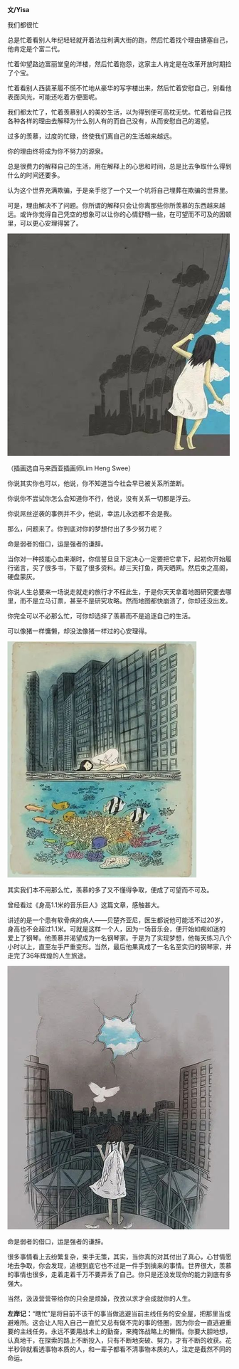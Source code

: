 **文/Yisa**



我们都很忙



总是忙着看别人年纪轻轻就开着法拉利满大街的跑，然后忙着找个理由搪塞自己，他肯定是个富二代。



忙着仰望路边富丽堂皇的洋楼，然后忙着抱怨，这家主人肯定是在改革开放时期捡了个宝。



忙着看别人西装革履不慌不忙地从豪华的写字楼出来，然后忙着安慰自己，别看他表面风光，可能还吃着方便面呢。

 

我们都太忙了，忙着羡慕别人的美妙生活，以为得到便可高枕无忧。忙着给自己找各种各样的理由去解释为什么别人有的而自己没有，从而安慰自己的渴望。



过多的羡慕，过度的忙碌，终使我们离自己的生活越来越远。



你的理由终将成为你不努力的源泉。



总是很费力的解释自己的生活，用在解释上的心思和时间，总是比去争取什么得到什么的时间还要多。



认为这个世界充满欺骗，于是亲手挖了一个又一个坑将自己埋葬在欺骗的世界里。

 

可是，理由解决不了问题。你所谓的解释只会让你离那些你所羡慕的东西越来越远。或许你觉得自己凭空的想象可以让你的心情舒畅一些，在可望而不可及的困顿里，可以更心安理得罢了。



![图片](./assets/%E5%BF%99%E7%9D%80%E7%BE%A1%E6%85%95%EF%BC%8C%E5%8D%B4%E5%BF%98%E4%BA%86%E8%87%AA%E5%B7%B1%E7%9A%84%E7%94%9F%E6%B4%BB/640.jpeg)

（插画选自马来西亚插画师Lim Heng Swee）



你说其实你也可以，他说，你不知道当今社会早已被关系所垄断。



你说你不尝试你怎么会知道你不行，他说，没有关系一切都是浮云。



你说屌丝逆袭的事例并不少，他说，幸运儿永远都不会是我。

 

那么，问题来了。你到底对你的梦想付出了多少努力呢？



命是弱者的借口，运是强者的谦辞。



当你对一种技能心血来潮时，你信誓旦旦下定决心一定要把它拿下，起初你开始履行诺言，买了很多书，下载了很多资料。却三天打鱼，两天晒网。然后束之高阁，硬盘蒙灰。



你说人生总要来一场说走就走的旅行才不枉此生，于是你天天拿着地图研究要去哪里，而不是立马订票，甚至不是研究攻略。然而地图都快崩溃了，你却还没出发。

 

你完全可以不必那么忙，可你却选择了羡慕而不是追逐自己的生活。

 

可以像猪一样慵懒，却没法像猪一样过的心安理得。

 ![图片](./assets/%E5%BF%99%E7%9D%80%E7%BE%A1%E6%85%95%EF%BC%8C%E5%8D%B4%E5%BF%98%E4%BA%86%E8%87%AA%E5%B7%B1%E7%9A%84%E7%94%9F%E6%B4%BB/640-1691218227792-1.jpeg)



其实我们本不用那么忙，羡慕的多了又不懂得争取，便成了可望而不可及。

 

曾经看过《身高1.1米的音乐巨人》这篇文章，感触甚大。



讲述的是一个患有软骨病的病人——贝楚齐亚尼，医生都说他可能活不过20岁，身高也不会超过1.1米。可就是这样一个人，因为一场音乐会，便开始如痴如迷的爱上了钢琴。他羡慕并渴望成为一名钢琴家。于是为了实现梦想，他每天练习八个小时以上，直至左手严重变形。当然，最后他果真成了一名名至实归的钢琴家，并走完了36年辉煌的人生旅途。

 ![图片](./assets/%E5%BF%99%E7%9D%80%E7%BE%A1%E6%85%95%EF%BC%8C%E5%8D%B4%E5%BF%98%E4%BA%86%E8%87%AA%E5%B7%B1%E7%9A%84%E7%94%9F%E6%B4%BB/640-1691218227792-2.jpeg)



命是弱者的借口，运是强者的谦辞。



很多事情看上去纷繁复杂，束手无策，其实，当你真的对其付出了真心，心甘情愿地去争取，你会发现，追根到底它也不过是一件手到擒来的事情。世界很大，羡慕的事情也很多，走着走着千万不要弄丢了自己。你只是还没发现你的能力到底有多强大。

 

当然，汲汲营营带给你的只会是烦躁，孜孜以求才会成就你的人生。





**左岸记：**“瞎忙”是将目前不该干的事当做逃避当前主线任务的安全屋，把那里当成避难所。这会让人陷入自己一直忙又总有做不完的事的怪圈，因为你会一直逃避重要的主线任务。永远不要用战术上的勤奋，来掩饰战略上的懒惰。你要大胆地想，认真地干，在探索的路上不断投入，只有不断地突破、努力，才有不断的收获。花半秒钟就看透事物本质的人，和一辈子都看不清事物本质的人，注定是截然不同的命运。